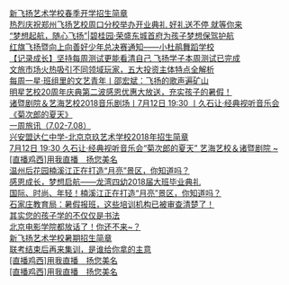   
[新飞扬艺术学校春季开学招生简章](http://www.dianyue.me/archives/344/4t0dyo1wz1a2t5hr/)  
[热烈庆祝郑州飞扬艺校周口分校举办开业典礼 好礼送不停 就等你来](http://www.dianyue.me/archives/735/zgeelw137ohw4i7y/)  
[“梦想起航，随心飞扬”|碧桂园·荣盛东城首府为孩子梦想保驾护航](http://www.dianyue.me/archives/491/71cumtprhon2ufj5/)  
[红旗飞扬暨向上向善好少年总决赛通知——小杜鹃舞蹈学校](http://www.dianyue.me/archives/635/n21ntsm2h9ibva3a/)  
[【记录成长】坚持每周测试更能看清自己 飞扬学子本周测试已完成](http://www.dianyue.me/archives/735/kfovapjojn0x6wpb/)  
[文旅市场火热吸引不同领域玩家，五大投资主体特点全解析](http://www.dianyue.me/archives/657/39pke5yzb0jog6mn/)  
[每周一星·班组里的文艺青年丨邵宏斌：飞扬的歌声遍矿山](http://www.dianyue.me/archives/657/f2iwor70dkl74tw2/)  
[明星艺校20周年庆典第二波感恩优惠大放送，充实孩子的暑假！](http://www.dianyue.me/archives/266/1m8q95wjlnqd3zkl/)  
[诸暨剧院＆艺海艺校2018音乐剧场丨7月12日 19:30 丨久石让·经典视听音乐会《菊次郎的夏天》](http://www.dianyue.me/archives/315/kbql6h7jendybs7x/)  
[一周旅讯（7.02-7.08）](http://www.dianyue.me/archives/047/nahyxo4snynltxl8/)  
[兴安盟达仁中学-北京京玖艺术学校2018年招生简章](http://www.dianyue.me/archives/836/ypshyf469y7j685u/)  
[7月12日 19:30 久石让·经典视听音乐会“菊次郎的夏天” 艺海艺校＆诸暨剧院 ~](http://www.dianyue.me/archives/551/rzu4pqwv9qraftec/)  
[[直播鸡西]用我直播　扬您美名](http://www.dianyue.me/archives/651/cskyswpcefgx5mlr/)  
[温州后花园楠溪江正在打造“月亮”景区，你知道吗？](http://www.dianyue.me/archives/150/zzbhih6f7ivrmsnl/)  
[感恩成长，梦想启航——龙湾四幼2018届大班毕业典礼](http://www.dianyue.me/archives/008/ns0ybfama2dpefas/)  
[国际、时尚、年轻！楠溪江正在打造“月亮”景区，你知道吗？](http://www.dianyue.me/archives/515/yqd2wvy9mep03h0h/)  
[石家庄教育局：暑假报班，这些培训机构已被审查清楚了！](http://www.dianyue.me/archives/116/n5x98k965xg0idqo/)  
[其实您的孩子学的不仅仅是书法](http://www.dianyue.me/archives/748/wugyur8vd6s96or5/)  
[北京电影学院都放话了！你还不来~？](http://www.dianyue.me/archives/712/v7kdjc0bimml1xz1/)  
[新飞扬艺术学校暑期招生简章](http://www.dianyue.me/archives/396/sttvmcp2udgzhpjq/)  
[联考结束后再来集训，是谁给你拿的主意](http://www.dianyue.me/archives/692/zr4fxydocxjvsy6o/)  
[[直播鸡西]用我直播　扬您美名](http://www.dianyue.me/archives/655/fiyj78drcpl1zugn/)  
[[直播鸡西]用我直播　扬您美名](http://www.dianyue.me/archives/651/i844hu5z6agoej4p/)